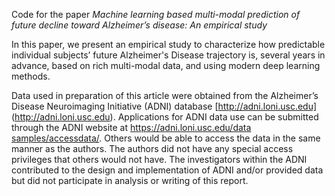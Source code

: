Code for the paper _Machine learning based multi-modal prediction of future decline toward Alzheimer’s disease: An empirical study_

In this paper, we present an empirical study to characterize how predictable individual subjects’ future Alzheimer's Disease trajectory is, several years in advance, based on rich multi-modal data, and using modern deep learning methods. 

Data used in preparation of this article were obtained from the Alzheimer’s Disease Neuroimaging Initiative (ADNI) database [http://adni.loni.usc.edu] (http://adni.loni.usc.edu). Applications for ADNI data use can be submitted through the ADNI website at [https://adni.loni.usc.edu/data samples/accessdata/](https://adni.loni.usc.edu/data-samples/accessdata/). Others would be able to access the data in the same manner as the authors. The authors did not have any special access privileges that others would not have. The investigators within the ADNI contributed to the design and implementation of ADNI and/or provided data but did not participate in analysis or writing of this report.
